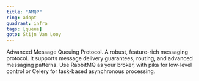 ```yaml
---
title: "AMQP"
ring: adopt
quadrant: infra
tags: [queue]
goto: Stijn Van Looy
---
```


Advanced Message Queuing Protocol. A robust, feature-rich messaging protocol. It supports message delivery guarantees, routing, and advanced messaging patterns. Use RabbitMQ as your broker, with pika for low-level control or Celery for task-based asynchronous processing.
